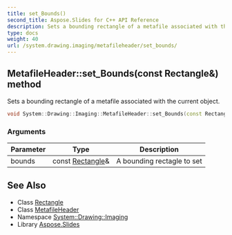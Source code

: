 ```yaml
---
title: set_Bounds()
second_title: Aspose.Slides for C++ API Reference
description: Sets a bounding rectangle of a metafile associated with the current object.
type: docs
weight: 40
url: /system.drawing.imaging/metafileheader/set_bounds/
---
```

## MetafileHeader::set_Bounds(const Rectangle\&) method


Sets a bounding rectangle of a metafile associated with the current object.

```cpp
void System::Drawing::Imaging::MetafileHeader::set_Bounds(const Rectangle &bounds)
```


### Arguments

| Parameter | Type | Description |
| --- | --- | --- |
| bounds | const [Rectangle](../../../system.drawing/rectangle/)\& | A bounding rectagle to set |

## See Also

* Class [Rectangle](../../../system.drawing/rectangle/)
* Class [MetafileHeader](../)
* Namespace [System::Drawing::Imaging](../../)
* Library [Aspose.Slides](../../../)